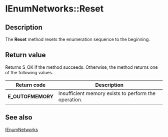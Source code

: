 # IEnumNetworks::Reset

## Description

The **Reset** method resets the enumeration sequence to the beginning.

## Return value

Returns S_OK if the method succeeds. Otherwise, the method returns one of the following values.

| Return code | Description |
| --- | --- |
| **E_OUTOFMEMORY** | Insufficient memory exists to perform the operation. |

## See also

[IEnumNetworks](https://learn.microsoft.com/windows/desktop/api/netlistmgr/nn-netlistmgr-ienumnetworks)
